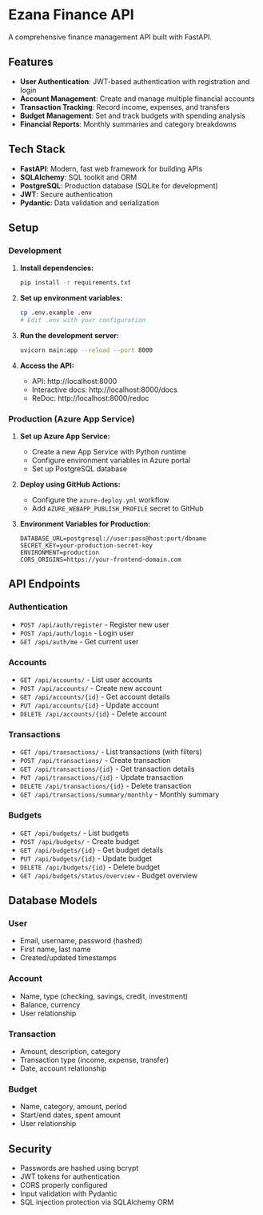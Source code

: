 # Ezana Finance API

A comprehensive finance management API built with FastAPI.

## Features

- **User Authentication**: JWT-based authentication with registration and login
- **Account Management**: Create and manage multiple financial accounts
- **Transaction Tracking**: Record income, expenses, and transfers
- **Budget Management**: Set and track budgets with spending analysis
- **Financial Reports**: Monthly summaries and category breakdowns

## Tech Stack

- **FastAPI**: Modern, fast web framework for building APIs
- **SQLAlchemy**: SQL toolkit and ORM
- **PostgreSQL**: Production database (SQLite for development)
- **JWT**: Secure authentication
- **Pydantic**: Data validation and serialization

## Setup

### Development

1. **Install dependencies:**
   ```bash
   pip install -r requirements.txt
   ```

2. **Set up environment variables:**
   ```bash
   cp .env.example .env
   # Edit .env with your configuration
   ```

3. **Run the development server:**
   ```bash
   uvicorn main:app --reload --port 8000
   ```

4. **Access the API:**
   - API: http://localhost:8000
   - Interactive docs: http://localhost:8000/docs
   - ReDoc: http://localhost:8000/redoc

### Production (Azure App Service)

1. **Set up Azure App Service:**
   - Create a new App Service with Python runtime
   - Configure environment variables in Azure portal
   - Set up PostgreSQL database

2. **Deploy using GitHub Actions:**
   - Configure the `azure-deploy.yml` workflow
   - Add `AZURE_WEBAPP_PUBLISH_PROFILE` secret to GitHub

3. **Environment Variables for Production:**
   ```
   DATABASE_URL=postgresql://user:pass@host:port/dbname
   SECRET_KEY=your-production-secret-key
   ENVIRONMENT=production
   CORS_ORIGINS=https://your-frontend-domain.com
   ```

## API Endpoints

### Authentication
- `POST /api/auth/register` - Register new user
- `POST /api/auth/login` - Login user
- `GET /api/auth/me` - Get current user

### Accounts
- `GET /api/accounts/` - List user accounts
- `POST /api/accounts/` - Create new account
- `GET /api/accounts/{id}` - Get account details
- `PUT /api/accounts/{id}` - Update account
- `DELETE /api/accounts/{id}` - Delete account

### Transactions
- `GET /api/transactions/` - List transactions (with filters)
- `POST /api/transactions/` - Create transaction
- `GET /api/transactions/{id}` - Get transaction details
- `PUT /api/transactions/{id}` - Update transaction
- `DELETE /api/transactions/{id}` - Delete transaction
- `GET /api/transactions/summary/monthly` - Monthly summary

### Budgets
- `GET /api/budgets/` - List budgets
- `POST /api/budgets/` - Create budget
- `GET /api/budgets/{id}` - Get budget details
- `PUT /api/budgets/{id}` - Update budget
- `DELETE /api/budgets/{id}` - Delete budget
- `GET /api/budgets/status/overview` - Budget overview

## Database Models

### User
- Email, username, password (hashed)
- First name, last name
- Created/updated timestamps

### Account
- Name, type (checking, savings, credit, investment)
- Balance, currency
- User relationship

### Transaction
- Amount, description, category
- Transaction type (income, expense, transfer)
- Date, account relationship

### Budget
- Name, category, amount, period
- Start/end dates, spent amount
- User relationship

## Security

- Passwords are hashed using bcrypt
- JWT tokens for authentication
- CORS properly configured
- Input validation with Pydantic
- SQL injection protection via SQLAlchemy ORM
